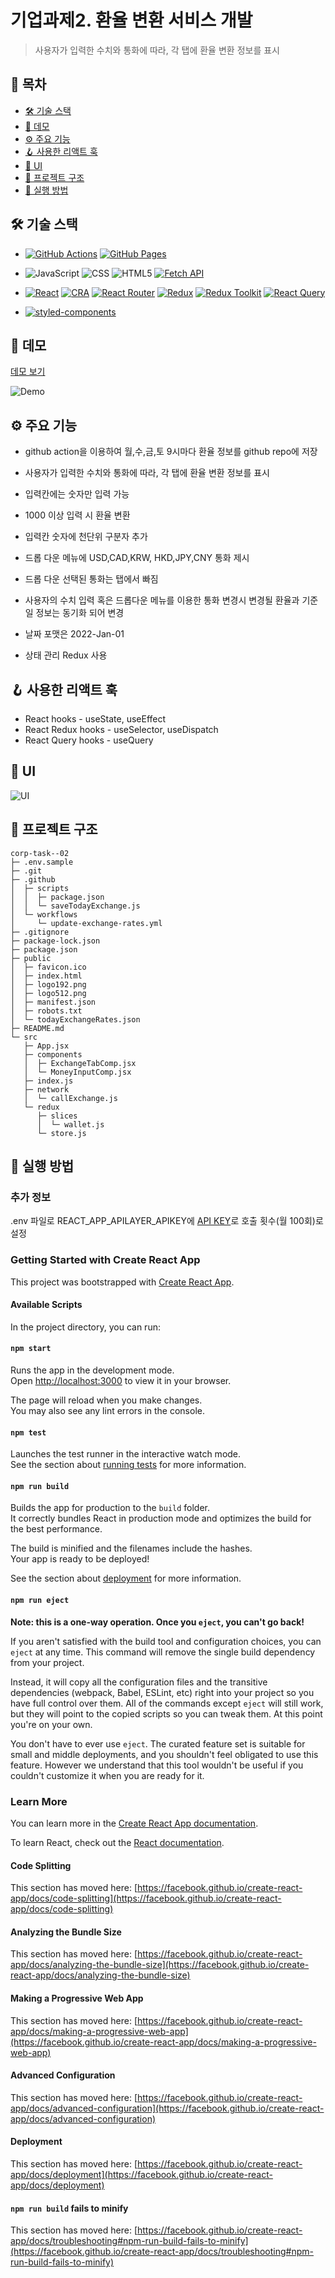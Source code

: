 # 기업과제2. 환율 변환 서비스 개발

> 사용자가 입력한 수치와 통화에 따라, 각 탭에 환율 변환 정보를 표시

## 🚩 목차

-   [🛠️ 기술 스택](#%EF%B8%8F-기술-스택)
-   [🎥 데모](#-데모)
-   [⚙️ 주요 기능](#%EF%B8%8F-주요-기능)
-   [🪝 사용한 리액트 훅](#-사용한-리액트-훅)
-   [🎨 UI](#-ui)
-   [📂 프로젝트 구조](#-프로젝트-구조)
-   [🚀 실행 방법](#-실행-방법)

## 🛠️ 기술 스택

-   [![GitHub Actions](https://img.shields.io/badge/GitHub%20Actions-2088FF?style=flat-square&logo=githubactions&logoColor=white)](https://github.com/features/actions) [![GitHub Pages](https://img.shields.io/badge/GitHub%20Pages-222222?style=flat-square&logo=githubpages)](https://pages.github.com/)

-   ![JavaScript](https://img.shields.io/badge/JavaScript-F7DF1E?style=flat-square&logo=javascript&logoColor=black) ![CSS](https://img.shields.io/badge/CSS3-%231572B6?style=flat-square&logo=css3&logoColor=white) ![HTML5](https://img.shields.io/badge/HTML5-%23E34F26?style=flat-square&logo=html5&logoColor=white) [![Fetch API](https://img.shields.io/badge/Fetch%20API-%23E34F26?style=flat-square)](https://developer.mozilla.org/ko/docs/Web/API/Fetch_API)
-   [![React](https://img.shields.io/badge/React-61DAFB?style=flat-square&logo=React&logoColor=black)](https://reactjs.org) [![CRA](https://img.shields.io/badge/Create%20React%20App-09D3AC?style=flat-square&logo=createreactapp&logoColor=white)](https://create-react-app.dev/) [![React Router](https://img.shields.io/badge/React%20Router-CA4245?style=flat-square&logo=reactrouter&logoColor=white)](https://reactrouter.com/en/main) [![Redux](https://img.shields.io/badge/Redux-%23764ABC?style=flat-square&logo=redux&logoColor=white)](https://react-redux.js.org/) [![Redux Toolkit](https://img.shields.io/badge/Redux%20Toolkit-%23764ABC?style=flat-square)](https://redux-toolkit.js.org/) [![React Query](https://img.shields.io/badge/React%20Query-%23FF4154?style=flat-square&logo=reactquery&logoColor=white)](https://tanstack.com/query/v4/docs/framework/react/overview)
-   [![styled-components](https://img.shields.io/badge/styled%20components-DB7093?style=flat-square&logo=styledcomponents&logoColor=white)](https://styled-components.com/)

## 🎥 데모

[데모 보기](https://narcisource.github.io/Pre-Onboarding-FE--corp-task-02)

![Demo](https://github.com/NarciSource/Pre-Onboarding-FE--corp-task-02/assets/26417221/f82f9bfb-57b9-49c9-8b70-4731770a8eaa)

## ⚙️ 주요 기능

-   github action을 이용하여 월,수,금,토 9시마다 환율 정보를 github repo에 저장

-   사용자가 입력한 수치와 통화에 따라, 각 탭에 환율 변환 정보를 표시
-   입력칸에는 숫자만 입력 가능
-   1000 이상 입력 시 환율 변환
-   입력칸 숫자에 천단위 구분자 추가
-   드롭 다운 메뉴에 USD,CAD,KRW, HKD,JPY,CNY 통화 제시
-   드롭 다운 선택된 통화는 탭에서 빠짐
-   사용자의 수치 입력 혹은 드롭다운 메뉴를 이용한 통화 변경시 변경될 환율과 기준일 정보는 동기화 되어 변경
-   날짜 포맷은 2022-Jan-01
-   상태 관리 Redux 사용

## 🪝 사용한 리액트 훅

-   React hooks - useState, useEffect
-   React Redux hooks - useSelector, useDispatch
-   React Query hooks - useQuery

## 🎨 UI

![UI](https://github.com/NarciSource/Pre-Onboarding-FE--corp-task-02/assets/26417221/14b38d2c-34be-4d98-ba20-5b713df2f780)

## 📂 프로젝트 구조

```
corp-task--02
├─ .env.sample
├─ .git
├─ .github
│  ├─ scripts
│  │  ├─ package.json
│  │  └─ saveTodayExchange.js
│  └─ workflows
│     └─ update-exchange-rates.yml
├─ .gitignore
├─ package-lock.json
├─ package.json
├─ public
│  ├─ favicon.ico
│  ├─ index.html
│  ├─ logo192.png
│  ├─ logo512.png
│  ├─ manifest.json
│  ├─ robots.txt
│  └─ todayExchangeRates.json
├─ README.md
└─ src
   ├─ App.jsx
   ├─ components
   │  ├─ ExchangeTabComp.jsx
   │  └─ MoneyInputComp.jsx
   ├─ index.js
   ├─ network
   │  └─ callExchange.js
   └─ redux
      ├─ slices
      │  └─ wallet.js
      └─ store.js

```

## 🚀 실행 방법

### 추가 정보

.env 파일로 REACT_APP_APILAYER_APIKEY에 [API KEY](https://apilayer.com/marketplace/exchangerates_data-api)로 호출 횟수(월 100회)로 설정

### Getting Started with Create React App

This project was bootstrapped with [Create React App](https://github.com/facebook/create-react-app).

#### Available Scripts

In the project directory, you can run:

#### `npm start`

Runs the app in the development mode.\
Open [http://localhost:3000](http://localhost:3000) to view it in your browser.

The page will reload when you make changes.\
You may also see any lint errors in the console.

#### `npm test`

Launches the test runner in the interactive watch mode.\
See the section about [running tests](https://facebook.github.io/create-react-app/docs/running-tests) for more information.

#### `npm run build`

Builds the app for production to the `build` folder.\
It correctly bundles React in production mode and optimizes the build for the best performance.

The build is minified and the filenames include the hashes.\
Your app is ready to be deployed!

See the section about [deployment](https://facebook.github.io/create-react-app/docs/deployment) for more information.

#### `npm run eject`

**Note: this is a one-way operation. Once you `eject`, you can't go back!**

If you aren't satisfied with the build tool and configuration choices, you can `eject` at any time. This command will remove the single build dependency from your project.

Instead, it will copy all the configuration files and the transitive dependencies (webpack, Babel, ESLint, etc) right into your project so you have full control over them. All of the commands except `eject` will still work, but they will point to the copied scripts so you can tweak them. At this point you're on your own.

You don't have to ever use `eject`. The curated feature set is suitable for small and middle deployments, and you shouldn't feel obligated to use this feature. However we understand that this tool wouldn't be useful if you couldn't customize it when you are ready for it.

### Learn More

You can learn more in the [Create React App documentation](https://facebook.github.io/create-react-app/docs/getting-started).

To learn React, check out the [React documentation](https://reactjs.org/).

#### Code Splitting

This section has moved here: [https://facebook.github.io/create-react-app/docs/code-splitting](https://facebook.github.io/create-react-app/docs/code-splitting)

#### Analyzing the Bundle Size

This section has moved here: [https://facebook.github.io/create-react-app/docs/analyzing-the-bundle-size](https://facebook.github.io/create-react-app/docs/analyzing-the-bundle-size)

#### Making a Progressive Web App

This section has moved here: [https://facebook.github.io/create-react-app/docs/making-a-progressive-web-app](https://facebook.github.io/create-react-app/docs/making-a-progressive-web-app)

#### Advanced Configuration

This section has moved here: [https://facebook.github.io/create-react-app/docs/advanced-configuration](https://facebook.github.io/create-react-app/docs/advanced-configuration)

#### Deployment

This section has moved here: [https://facebook.github.io/create-react-app/docs/deployment](https://facebook.github.io/create-react-app/docs/deployment)

#### `npm run build` fails to minify

This section has moved here: [https://facebook.github.io/create-react-app/docs/troubleshooting#npm-run-build-fails-to-minify](https://facebook.github.io/create-react-app/docs/troubleshooting#npm-run-build-fails-to-minify)
